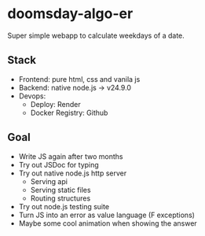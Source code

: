 # doomsday-algo-er
Super simple webapp to calculate weekdays of a date.

## Stack
- Frontend: pure html, css and vanila js
- Backend: native node.js -> v24.9.0
- Devops:
    - Deploy: Render
    - Docker Registry: Github

## Goal
- Write JS again after two months
- Try out JSDoc for typing
- Try out native node.js http server
  - Serving api
  - Serving static files
  - Routing structures
- Try out node.js testing suite
- Turn JS into an error as value language (F exceptions)
- Maybe some cool animation when showing the answer

